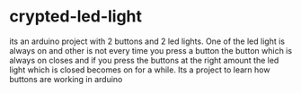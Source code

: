 # crypted-led-light
its an arduino project with 2 buttons and 2 led lights. One of the led light is always on and other is not every time you press a button the button which is always on closes and if you press the buttons at the right amount the led light which is closed becomes on for a while. Its a project to learn how buttons are working in arduino
